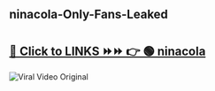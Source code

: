 
 ## ninacola-Only-Fans-Leaked

# <h2><a href="https://clipsfans.com/ninacola&ref=git">🔗 Click to LINKS ⏩⏩ 👉 🟢 ninacola </a></h2>

<a href="https://clipsfans.com/ninacola&ref=git" rel="nofollow" data-target="animated-image.originalLink"><img src="https://i.ibb.co.com/xMMVF88/686577567.gif" alt="Viral Video Original" style="max-width: 100%; display: inline-block;" data-target="animated-image.originalImage"></a>
